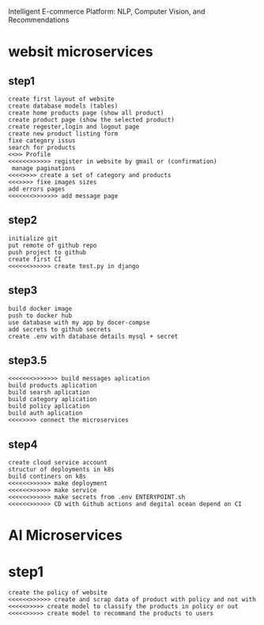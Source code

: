 Intelligent E-commerce Platform: NLP, Computer Vision, and Recommendations

# websit microservices
## step1
    create first layout of website
    create database models (tables)
    create home products page (show all product)
    create product page (show the selected product)
    create regester,login and logout page
    create new product listing form
    fixe category issus
    search for products
    <<>> Profile 
    <<<<<<>>>>>> register in website by gmail or (confirmation)
     manage paginations
    <<<<>>>> create a set of category and products 
    <<<>>>> fixe images sizes
    add errors pages
    <<<<<<<>>>>>>> add message page

## step2
    initialize git
    put remote of github repo
    push project to github
    create first CI
    <<<<<<>>>>>> create test.py in django

## step3

    build docker image
    push to docker hub
	use database with my app by docer-compse
    add secrets to github secrets
    create .env with database details mysql + secret

## step3.5
    <<<<<<<>>>>>>> build messages aplication
    build products aplication
    build searsh aplication
    build category aplication
    build policy aplication
    build auth aplication
    <<<<>>>> connect the microservices

## step4
    create cloud service account
    structur of deployments in k8s
    build continers on k8s
    <<<<<<>>>>>> make deployment
    <<<<<<>>>>>> make service 
    <<<<<<>>>>>> make secrets from .env ENTERYPOINT.sh
    <<<<<<>>>>>> CD with Github actions and degital ocean depend on CI


# AI Microservices
# step1
    create the policy of website
    <<<<<<>>>>>> create and scrap data of product with policy and not with
    <<<<<>>>>> create model to classify the products in policy or out
    <<<<<>>>>> create model to recommand the products to users



